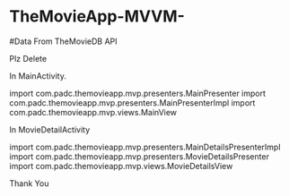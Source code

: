 # TheMovieApp-MVVM-

#Data From TheMovieDB API

Plz Delete

In MainActivity.

import com.padc.themovieapp.mvp.presenters.MainPresenter
import com.padc.themovieapp.mvp.presenters.MainPresenterImpl
import com.padc.themovieapp.mvp.views.MainView

In MovieDetailActivity

import com.padc.themovieapp.mvp.presenters.MainDetailsPresenterImpl
import com.padc.themovieapp.mvp.presenters.MovieDetailsPresenter
import com.padc.themovieapp.mvp.views.MovieDetailsView

Thank You
